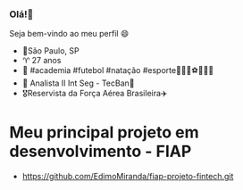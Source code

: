 ### Olá!👋

Seja bem-vindo ao meu perfil 😄

- 🏡São Paulo, SP
- ♈ 27 anos
- 🖤 #academia #futebol #natação #esporte🏋🏽‍♂️⚽🏊🏼‍♂️
- 💼 Analista II Int Seg - TecBan🏧
- 🎖️Reservista da Força Aérea Brasileira✈️

# Meu principal projeto em desenvolvimento - FIAP

- https://github.com/EdimoMiranda/fiap-projeto-fintech.git
